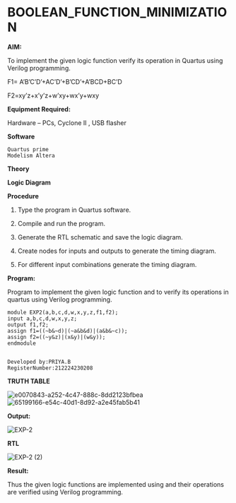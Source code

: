 # BOOLEAN_FUNCTION_MINIMIZATION

**AIM:**

To implement the given logic function verify its operation in Quartus using Verilog programming.

F1= A’B’C’D’+AC’D’+B’CD’+A’BCD+BC’D 

F2=xy’z+x’y’z+w’xy+wx’y+wxy

**Equipment Required:**

Hardware – PCs, Cyclone II , USB flasher

**Software**
```
Quartus prime
Modelism Altera
```
**Theory**

**Logic Diagram**

**Procedure**

1.	Type the program in Quartus software.

2.	Compile and run the program.

3.	Generate the RTL schematic and save the logic diagram.

4.	Create nodes for inputs and outputs to generate the timing diagram.

5.	For different input combinations generate the timing diagram.


**Program:**

Program to implement the given logic function and to verify its operations in quartus using Verilog programming.
```
module EXP2(a,b,c,d,w,x,y,z,f1,f2);
input a,b,c,d,w,x,y,z;
output f1,f2;
assign f1=((~b&~d)|(~a&b&d)|(a&b&~c));
assign f2=((~y&z)|(x&y)|(w&y));
endmodule
```
```

Developed by:PRIYA.B
RegisterNumber:212224230208
```


**TRUTH TABLE**

![e0070843-a252-4c47-888c-8dd2123bfbea](https://github.com/user-attachments/assets/3148b487-c047-4614-9f6d-cae761d379c3)
![65199166-e54c-40d1-8d92-a2e45fab5b41](https://github.com/user-attachments/assets/99ffdc6c-96a7-4999-918c-08413a6c7127)



**Output:**

![EXP-2](https://github.com/user-attachments/assets/38080591-c2ed-437b-8b49-ef9392edc77c)

**RTL**

![EXP-2 (2)](https://github.com/user-attachments/assets/42dcb96b-a6df-4d81-b569-0b600fc7687d)

**Result:**

Thus the given logic functions are implemented using and their operations are verified using Verilog programming.

